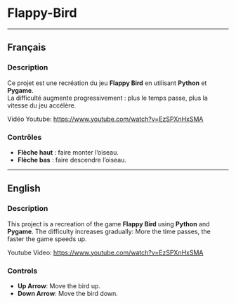 # Flappy-Bird

---

## Français

### Description

Ce projet est une recréation du jeu **Flappy Bird** en utilisant **Python** et **Pygame**.  
La difficulté augmente progressivement : plus le temps passe, plus la vitesse du jeu accélère.

Vidéo Youtube: https://www.youtube.com/watch?v=EzSPXnHxSMA

### Contrôles
- **Flèche haut** : faire monter l’oiseau.  
- **Flèche bas** : faire descendre l’oiseau.  

---

## English

### Description

This project is a recreation of the game **Flappy Bird** using **Python** and **Pygame**.
The difficulty increases gradually: More the time passes, the faster the game speeds up.

Youtube Video: https://www.youtube.com/watch?v=EzSPXnHxSMA

### Controls
- **Up Arrow**: Move the bird up.
- **Down Arrow**: Move the bird down.

